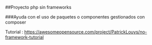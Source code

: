 ##Proyecto php sin frameworks

###Ayuda con el uso de paquetes o componentes gestionados con composer

Tutorial :
https://awesomeopensource.com/project/PatrickLouys/no-framework-tutorial



